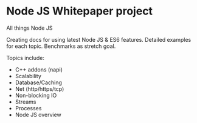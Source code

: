 # Node JS Whitepaper project
All things Node JS

Creating docs for using latest Node JS & ES6 features. Detailed examples for each topic. Benchmarks as stretch goal.

Topics include:

  * C++ addons (napi)
  * Scalability
  * Database/Caching
  * Net (http/https/tcp)
  * Non-blocking IO
  * Streams
  * Processes
  * Node JS overview
  
